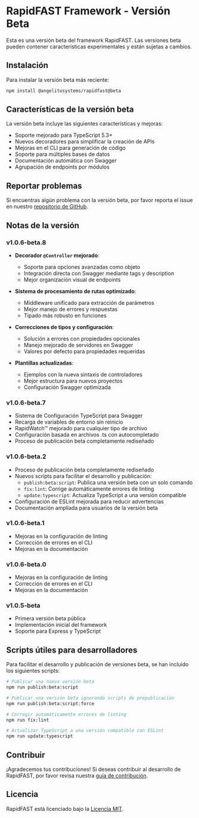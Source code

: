 # RapidFAST Framework - Versión Beta

Esta es una versión beta del framework RapidFAST. Las versiones beta pueden contener características experimentales y están sujetas a cambios.

## Instalación

Para instalar la versión beta más reciente:

```bash
npm install @angelitosystems/rapidfast@beta
```

## Características de la versión beta

La versión beta incluye las siguientes características y mejoras:

- Soporte mejorado para TypeScript 5.3+
- Nuevos decoradores para simplificar la creación de APIs
- Mejoras en el CLI para generación de código
- Soporte para múltiples bases de datos
- Documentación automática con Swagger
- Agrupación de endpoints por módulos

## Reportar problemas

Si encuentras algún problema con la versión beta, por favor reporta el issue en nuestro [repositorio de GitHub](https://github.com/angelitosystems/rapidfast/issues).

## Notas de la versión

### v1.0.6-beta.8

- **Decorador `@Controller` mejorado**:
  - Soporte para opciones avanzadas como objeto
  - Integración directa con Swagger mediante tags y description
  - Mejor organización visual de endpoints

- **Sistema de procesamiento de rutas optimizado**:
  - Middleware unificado para extracción de parámetros
  - Mejor manejo de errores y respuestas
  - Tipado más robusto en funciones

- **Correcciones de tipos y configuración**:
  - Solución a errores con propiedades opcionales
  - Manejo mejorado de servidores en Swagger
  - Valores por defecto para propiedades requeridas

- **Plantillas actualizadas**:
  - Ejemplos con la nueva sintaxis de controladores
  - Mejor estructura para nuevos proyectos
  - Configuración Swagger optimizada

### v1.0.6-beta.7

- Sistema de Configuración TypeScript para Swagger
- Recarga de variables de entorno sin reinicio
- RapidWatch™ mejorado para cualquier tipo de archivo
- Configuración basada en archivos .ts con autocompletado
- Proceso de publicación beta completamente rediseñado

### v1.0.6-beta.2

- Proceso de publicación beta completamente rediseñado
- Nuevos scripts para facilitar el desarrollo y publicación:
  - `publish:beta:script`: Publica una versión beta con un solo comando
  - `fix:lint`: Corrige automáticamente errores de linting
  - `update:typescript`: Actualiza TypeScript a una versión compatible
- Configuración de ESLint mejorada para reducir advertencias
- Documentación ampliada para usuarios de la versión beta

### v1.0.6-beta.1

- Mejoras en la configuración de linting
- Corrección de errores en el CLI
- Mejoras en la documentación

### v1.0.6-beta.0

- Mejoras en la configuración de linting
- Corrección de errores en el CLI
- Mejoras en la documentación

### v1.0.5-beta

- Primera versión beta pública
- Implementación inicial del framework
- Soporte para Express y TypeScript

## Scripts útiles para desarrolladores

Para facilitar el desarrollo y publicación de versiones beta, se han incluido los siguientes scripts:

```bash
# Publicar una nueva versión beta
npm run publish:beta:script

# Publicar una versión beta ignorando scripts de prepublicación
npm run publish:beta:script:force

# Corregir automáticamente errores de linting
npm run fix:lint

# Actualizar TypeScript a una versión compatible con ESLint
npm run update:typescript
```

## Contribuir

¡Agradecemos tus contribuciones! Si deseas contribuir al desarrollo de RapidFAST, por favor revisa nuestra [guía de contribución](https://github.com/angelitosystems/rapidfast/blob/main/CONTRIBUTING.md).

## Licencia

RapidFAST está licenciado bajo la [Licencia MIT](https://github.com/angelitosystems/rapidfast/blob/main/LICENSE). 